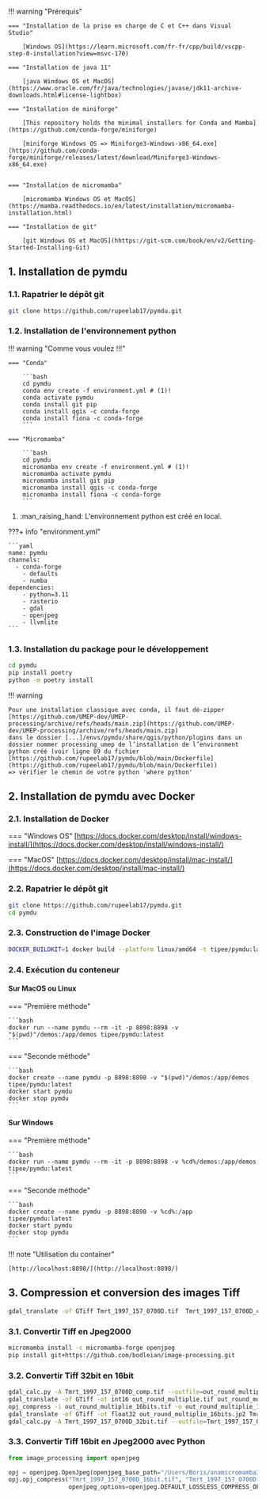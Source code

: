 !!! warning "Prérequis"

    === "Installation de la prise en charge de C et C++ dans Visual Studio"
    
        [Windows OS](https://learn.microsoft.com/fr-fr/cpp/build/vscpp-step-0-installation?view=msvc-170)
    
    === "Installation de java 11"
    
        [java Windows OS et MacOS](https://www.oracle.com/fr/java/technologies/javase/jdk11-archive-downloads.html#license-lightbox)
    
    === "Installation de miniforge"

        [This repository holds the minimal installers for Conda and Mamba](https://github.com/conda-forge/miniforge)

        [miniforge Windows OS => Miniforge3-Windows-x86_64.exe](https://github.com/conda-forge/miniforge/releases/latest/download/Miniforge3-Windows-x86_64.exe)
    

    === "Installation de micromamba"
    
        [micromamba Windows OS et MacOS](https://mamba.readthedocs.io/en/latest/installation/micromamba-installation.html)
    
    === "Installation de git"
    
        [git Windows OS et MacOS](hhttps://git-scm.com/book/en/v2/Getting-Started-Installing-Git)

## 1. Installation de pymdu

### 1.1. Rapatrier le dépôt git

```bash
git clone https://github.com/rupeelab17/pymdu.git
```

### 1.2. Installation de l'environnement python

!!! warning "Comme vous voulez !!!"

    === "Conda"
    
        ```bash
        cd pymdu
        conda env create -f environment.yml # (1)!
        conda activate pymdu
        conda install git pip
        conda install qgis -c conda-forge
        conda install fiona -c conda-forge
        ```    

    === "Micromamba"
    
        ```bash
        cd pymdu
        micromamba env create -f environment.yml # (1)!
        micromamba activate pymdu
        micromamba install git pip
        micromamba install qgis -c conda-forge
        micromamba install fiona -c conda-forge
        ```

1. :man_raising_hand: L'environnement python est créé en local.

???+ info "environment.yml"

    ```yaml 
    name: pymdu
    channels:
      - conda-forge
        - defaults
        - numba
    dependencies:
        - python=3.11
        - rasterio
        - gdal
        - openjpeg
        - llvmlite
    ```

### 1.3. Installation du package pour le développement

```bash
cd pymdu
pip install poetry
python -m poetry install
```

!!! warning

    Pour une installation classique avec conda, il faut dé-zipper [https://github.com/UMEP-dev/UMEP-processing/archive/refs/heads/main.zip](https://github.com/UMEP-dev/UMEP-processing/archive/refs/heads/main.zip)
    dans le dossier [...]/envs/pymdu/share/qgis/python/plugins dans un dossier nommer processing_umep de l’installation de l’environment python créé (voir ligne 89 du fichier [https://github.com/rupeelab17/pymdu/blob/main/Dockerfile](https://github.com/rupeelab17/pymdu/blob/main/Dockerfile))
    => vérifier le chemin de votre python 'where python'

## 2. Installation de pymdu avec Docker

### 2.1. Installation de Docker

=== "Windows OS"
[https://docs.docker.com/desktop/install/windows-install/](https://docs.docker.com/desktop/install/windows-install/)

=== "MacOS"
[https://docs.docker.com/desktop/install/mac-install/](https://docs.docker.com/desktop/install/mac-install/)

### 2.2. Rapatrier le dépôt git

```bash
git clone https://github.com/rupeelab17/pymdu.git
cd pymdu
```

### 2.3. Construction de l'image Docker

```bash
DOCKER_BUILDKIT=1 docker build --platform linux/amd64 -t tipee/pymdu:latest .
```

### 2.4. Exécution du conteneur

#### Sur MacOS ou Linux

=== "Première méthode"

    ```bash
    docker run --name pymdu --rm -it -p 8898:8898 -v "$(pwd)"/demos:/app/demos tipee/pymdu:latest
    ```

=== "Seconde méthode"

    ```bash
    docker create --name pymdu -p 8898:8898 -v "$(pwd)"/demos:/app/demos tipee/pymdu:latest
    docker start pymdu
    docker stop pymdu
    ```

#### Sur Windows

=== "Première méthode"

    ```bash
    docker run --name pymdu --rm -it -p 8898:8898 -v %cd%/demos:/app/demos tipee/pymdu:latest
    ```

=== "Seconde méthode"

    ```bash
    docker create --name pymdu -p 8898:8898 -v %cd%:/app tipee/pymdu:latest
    docker start pymdu
    docker stop pymdu
    ```

!!! note "Utilisation du container"

    [http://localhost:8898/](http://localhost:8898/)

## 3. Compression et conversion des images Tiff

```bash
gdal_translate -of GTiff Tmrt_1997_157_0700D.tif  Tmrt_1997_157_0700D_comp.tif -co COMPRESS=DEFLATE -co PREDICTOR=2 -co DISCARD_LSB=2

```

### 3.1. Convertir Tiff en Jpeg2000

```bash
micromamba install -c micromamba-forge openjpeg
pip install git+https://github.com/bodleian/image-processing.git
```

### 3.2. Convertir Tiff 32bit en 16bit

```bash
gdal_calc.py -A Tmrt_1997_157_0700D_comp.tif --outfile=out_round_multiplie.tif --calc="round(A,3)*1000" 
gdal_translate -of GTiff -ot int16 out_round_multiplie.tif out_round_multiplie_16bits.tif
opj_compress -i out_round_multiplie_16bits.tif -o out_round_multiplie_16bits.jp2
gdal_translate -of GTiff -ot float32 out_round_multiplie_16bits.jp2 Tmrt_1997_157_0700D_32bit.tif
gdal_calc.py -A Tmrt_1997_157_0700D_32bit.tif --outfile=Tmrt_1997_157_0700D_final.tif --calc="A/1000"
```

### 3.3. Convertir Tiff 16bit en Jpeg2000 avec Python

```python
from image_processing import openjpeg

opj = openjpeg.OpenJpeg(openjpeg_base_path="/Users/Boris/anamicromamba3/envs/pymdu/bin/opj_compress")
opj.opj_compress("Tmrt_1997_157_0700D_16bit.tif", "Tmrt_1997_157_0700D.jp2",
                 openjpeg_options=openjpeg.DEFAULT_LOSSLESS_COMPRESS_OPTIONS)
```

